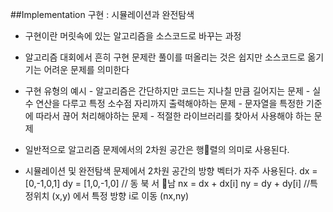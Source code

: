 ##Implementation
구현 : 시뮬레이션과 완전탐색

- 구현이란 머릿속에 있는 알고리즘을 소스코드로 바꾸는 과정
- 알고리즘 대회에서 흔히 구현 문제란 풀이를 떠올리는 것은 쉽지만 소스코드로 옮기기는 어려운 문제를 의미한다
- 구현 유형의 예시 - 알고리즘은 간단하지만 코드는 지나칠 만큼 길어지는 문제 - 실수 연산을 다루고 특정 소수점 자리까지 출력해야하는 문제 - 문자열을 특정한 기준에 따라서 끊어 처리해야하는 문제 - 적절한 라이브러리를 찾아서 사용해야 하는 문제

- 일반적으로 알고리즘 문제에서의 2차원 공간은 행렬의 의미로 사용된다.
- 시뮬레이션 및 완전탐색 문제에서 2차원 공간의 방향 벡터가 자주 사용된다. dx = [0,-1,0,1] dy = [1,0,-1,0] // 동 북 서 남 nx = dx + dx[i] ny = dy + dy[i] //특정위치 (x,y) 에서 특정 방향 i로 이동 (nx,ny)
